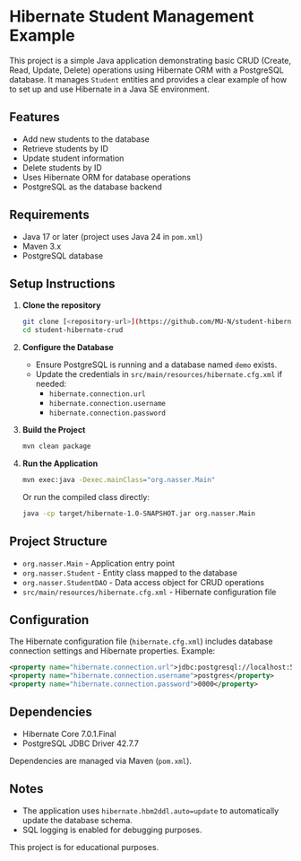 # Hibernate Student Management Example

This project is a simple Java application demonstrating basic CRUD (Create, Read, Update, Delete) operations using Hibernate ORM with a PostgreSQL database. It manages `Student` entities and provides a clear example of how to set up and use Hibernate in a Java SE environment.

## Features
- Add new students to the database
- Retrieve students by ID
- Update student information
- Delete students by ID
- Uses Hibernate ORM for database operations
- PostgreSQL as the database backend

## Requirements
- Java 17 or later (project uses Java 24 in `pom.xml`)
- Maven 3.x
- PostgreSQL database

## Setup Instructions
1. **Clone the repository**
   ```bash
   git clone [<repository-url>](https://github.com/MU-N/student-hibernate-crud)
   cd student-hibernate-crud
   ```
2. **Configure the Database**
   - Ensure PostgreSQL is running and a database named `demo` exists.
   - Update the credentials in `src/main/resources/hibernate.cfg.xml` if needed:
     - `hibernate.connection.url`
     - `hibernate.connection.username`
     - `hibernate.connection.password`

3. **Build the Project**
   ```bash
   mvn clean package
   ```

4. **Run the Application**
   ```bash
   mvn exec:java -Dexec.mainClass="org.nasser.Main"
   ```
   Or run the compiled class directly:
   ```bash
   java -cp target/hibernate-1.0-SNAPSHOT.jar org.nasser.Main
   ```

## Project Structure
- `org.nasser.Main` - Application entry point
- `org.nasser.Student` - Entity class mapped to the database
- `org.nasser.StudentDAO` - Data access object for CRUD operations
- `src/main/resources/hibernate.cfg.xml` - Hibernate configuration file

## Configuration
The Hibernate configuration file (`hibernate.cfg.xml`) includes database connection settings and Hibernate properties. Example:
```xml
<property name="hibernate.connection.url">jdbc:postgresql://localhost:5432/demo</property>
<property name="hibernate.connection.username">postgres</property>
<property name="hibernate.connection.password">0000</property>
```

## Dependencies
- Hibernate Core 7.0.1.Final
- PostgreSQL JDBC Driver 42.7.7

Dependencies are managed via Maven (`pom.xml`).

## Notes
- The application uses `hibernate.hbm2ddl.auto=update` to automatically update the database schema.
- SQL logging is enabled for debugging purposes.


This project is for educational purposes. 
